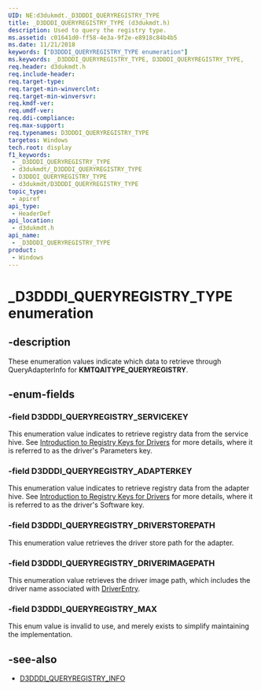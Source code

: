 ```yaml
---
UID: NE:d3dukmdt._D3DDDI_QUERYREGISTRY_TYPE
title: _D3DDDI_QUERYREGISTRY_TYPE (d3dukmdt.h)
description: Used to query the registry type.
ms.assetid: c01641d0-ff58-4e3a-9f2e-e8918c84b4b5
ms.date: 11/21/2018
keywords: ["D3DDDI_QUERYREGISTRY_TYPE enumeration"]
ms.keywords: _D3DDDI_QUERYREGISTRY_TYPE, D3DDDI_QUERYREGISTRY_TYPE,
req.header: d3dukmdt.h
req.include-header: 
req.target-type: 
req.target-min-winverclnt: 
req.target-min-winversvr: 
req.kmdf-ver: 
req.umdf-ver: 
req.ddi-compliance: 
req.max-support: 
req.typenames: D3DDDI_QUERYREGISTRY_TYPE
targetos: Windows
tech.root: display
f1_keywords:
 - _D3DDDI_QUERYREGISTRY_TYPE
 - d3dukmdt/_D3DDDI_QUERYREGISTRY_TYPE
 - D3DDDI_QUERYREGISTRY_TYPE
 - d3dukmdt/D3DDDI_QUERYREGISTRY_TYPE
topic_type:
 - apiref
api_type:
 - HeaderDef
api_location:
 - d3dukmdt.h
api_name:
 - _D3DDDI_QUERYREGISTRY_TYPE
product:
 - Windows
---
```


# _D3DDDI_QUERYREGISTRY_TYPE enumeration


## -description

These enumeration values indicate which data to retrieve through QueryAdapterInfo for **KMTQAITYPE_QUERYREGISTRY**.

## -enum-fields

### -field D3DDDI_QUERYREGISTRY_SERVICEKEY

This enumeration value indicates to retrieve registry data from the service hive.
See [Introduction to Registry Keys for Drivers](https://docs.microsoft.com/windows-hardware/drivers/wdf/introduction-to-registry-keys-for-drivers) for more details, where it is referred to as the driver's Parameters key.

### -field D3DDDI_QUERYREGISTRY_ADAPTERKEY

This enumeration value indicates to retrieve registry data from the adapter hive.
See [Introduction to Registry Keys for Drivers](https://docs.microsoft.com/windows-hardware/drivers/wdf/introduction-to-registry-keys-for-drivers) for more details, where it is referred to as the driver's Software key.

### -field D3DDDI_QUERYREGISTRY_DRIVERSTOREPATH

This enumeration value retrieves the driver store path for the adapter.

### -field D3DDDI_QUERYREGISTRY_DRIVERIMAGEPATH

This enumeration value retrieves the driver image path, which includes the driver name associated with [DriverEntry](https://docs.microsoft.com/windows-hardware/drivers/display/driverentry-of-display-miniport-driver).

### -field D3DDDI_QUERYREGISTRY_MAX

This enum value is invalid to use, and merely exists to simplify maintaining the implementation.

## -see-also

- [D3DDDI_QUERYREGISTRY_INFO](ns-d3dukmdt-_d3dddi_queryregistry_info.md)

